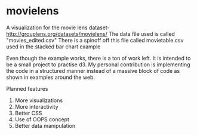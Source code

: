 # movielens

A visualization for the movie lens dataset- http://grouplens.org/datasets/movielens/
The data file used is called "movies_edited.csv"
There is a spinoff off this file called movietable.csv used in the stacked bar chart example

Even though the example works, there is a ton of work left.
It is intended to be a small project to practise d3. My personal contribution is implementing the code in a structured manner instead of a massive block of code as shown in examples around the web.

Planned features
1. More visualizations
2. More interactivity
3. Better CSS
4. Use of OOPS concept
5. Better data manipulation
